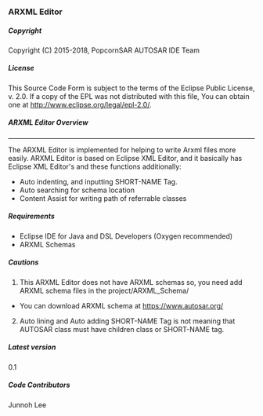 ### ARXML Editor

##### Copyright
Copyright (C) 2015-2018, PopcornSAR AUTOSAR IDE Team 

##### License

This Source Code Form is subject to the terms of the Eclipse Public License, v. 2.0. If a copy of the EPL was not distributed with this file, You can obtain one at http://www.eclipse.org/legal/epl-2.0/.

##### ARXML Editor Overview
----------------
The ARXML Editor is implemented for helping to write Arxml files more easily. 
ARXML Editor is based on Eclipse XML Editor, and it basically has Eclipse XML Editor's and these functions additionally: 
* Auto indenting, and inputting SHORT-NAME Tag.
* Auto searching for schema location
* Content Assist for writing path of referrable classes

##### Requirements
- Eclipse IDE for Java and DSL Developers (Oxygen recommended)
- ARXML Schemas

##### Cautions
1. This ARXML Editor does not have ARXML schemas so, you need  add ARXML schema files in the project/ARXML_Schema/
 - You can download ARXML schema at  https://www.autosar.org/
2. Auto lining and Auto adding SHORT-NAME Tag is not meaning that AUTOSAR class must have children class or SHORT-NAME tag.

##### Latest version

0.1

##### Code Contributors
Junnoh Lee